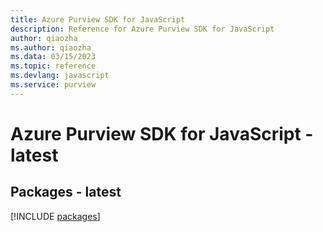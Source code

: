 ```yaml
---
title: Azure Purview SDK for JavaScript
description: Reference for Azure Purview SDK for JavaScript
author: qiaozha
ms.author: qiaozha
ms.data: 03/15/2023
ms.topic: reference
ms.devlang: javascript
ms.service: purview
---
```

# Azure Purview SDK for JavaScript - latest
## Packages - latest
[!INCLUDE [packages](purview-index.md)]